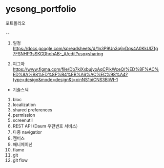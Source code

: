 # ycsong_portfolio
포트폴리오

--
1. 일정
https://docs.google.com/spreadsheets/d/1n3P9Un3q6yDqs4A0KkUIZfg7FSNHP3sSKGDhohAB-_A/edit?usp=sharing

2. 피그마
https://www.figma.com/file/Db7kiXxbujyoAqCPikWceQ/%ED%8F%AC%ED%8A%B8%ED%8F%B4%EB%A6%AC%EC%98%A4?type=design&mode=design&t=oinNS1biCNS3BlWI-1

- 기술스택

1. bloc
2. localization
3. shared preferences
4. permission
5. screenutil
6. REST API (Daum 우편번호 서비스)
7. 다중 navigatior
8. 캔버스
9. 애니메이션
10. flame
11. git
12. git flow